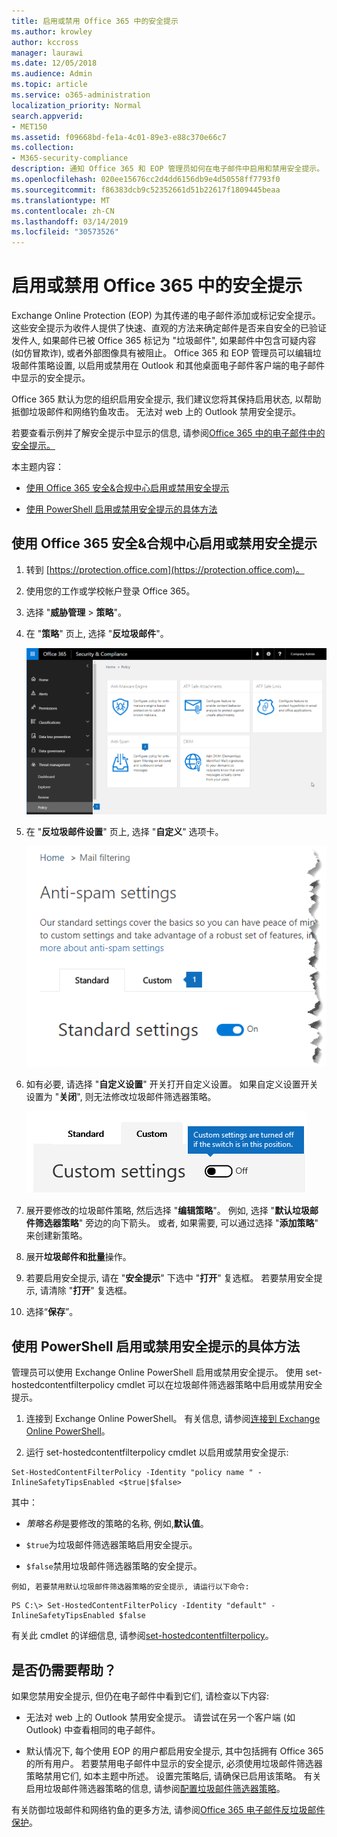 ```yaml
---
title: 启用或禁用 Office 365 中的安全提示
ms.author: krowley
author: kccross
manager: laurawi
ms.date: 12/05/2018
ms.audience: Admin
ms.topic: article
ms.service: o365-administration
localization_priority: Normal
search.appverid:
- MET150
ms.assetid: f09668bd-fe1a-4c01-89e3-e88c370e66c7
ms.collection:
- M365-security-compliance
description: 通知 Office 365 和 EOP 管理员如何在电子邮件中启用和禁用安全提示。
ms.openlocfilehash: 020ee15676cc2d4dd6156db9e4d50558ff7793f0
ms.sourcegitcommit: f86383dcb9c52352661d51b22617f1809445beaa
ms.translationtype: MT
ms.contentlocale: zh-CN
ms.lasthandoff: 03/14/2019
ms.locfileid: "30573526"
---
```

# <a name="enable-or-disable-safety-tips-in-office-365"></a>启用或禁用 Office 365 中的安全提示

Exchange Online Protection (EOP) 为其传递的电子邮件添加或标记安全提示。 这些安全提示为收件人提供了快速、直观的方法来确定邮件是否来自安全的已验证发件人, 如果邮件已被 Office 365 标记为 "垃圾邮件", 如果邮件中包含可疑内容 (如仿冒欺诈), 或者外部图像具有被阻止。 Office 365 和 EOP 管理员可以编辑垃圾邮件策略设置, 以启用或禁用在 Outlook 和其他桌面电子邮件客户端的电子邮件中显示的安全提示。 
  
Office 365 默认为您的组织启用安全提示, 我们建议您将其保持启用状态, 以帮助抵御垃圾邮件和网络钓鱼攻击。 无法对 web 上的 Outlook 禁用安全提示。
  
若要查看示例并了解安全提示中显示的信息, 请参阅[Office 365 中的电子邮件中的安全提示。](safety-tips-in-office-365.md)
  
本主题内容：
  
- [使用 Office 365 安全&amp;合规中心启用或禁用安全提示](enable-or-disable-safety-tips.md#SandCCsafetytip)
    
- [使用 PowerShell 启用或禁用安全提示的具体方法](enable-or-disable-safety-tips.md#pshellsafetytip)
    
## <a name="to-enable-or-disable-safety-tips-by-using-the-office-365-security-amp-compliance-center"></a>使用 Office 365 安全&amp;合规中心启用或禁用安全提示
<a name="SandCCsafetytip"> </a>

1. 转到 [https://protection.office.com](https://protection.office.com)。
    
2. 使用您的工作或学校帐户登录 Office 365。
    
3. 选择 "**威胁管理** \> **策略**"。 
    
4. 在 "**策略**" 页上, 选择 "**反垃圾邮件**"。
    
    ![此屏幕截图显示如何获取安全&amp;合规性中心中的 "反垃圾邮件设置" 页。](media/b8eb2ee3-2eb1-4ea2-b138-f6d7fb2e23de.png)
  
5. 在 "**反垃圾邮件设置**" 页上, 选择 "**自定义**" 选项卡。 
    
    ![此屏幕截图显示 "安全&amp;合规中心" 的 "反垃圾邮件设置" 页上的 "自定义" 选项卡的位置。](media/1d688d23-e6f3-4de5-84a7-e8ce31786193.png)
  
6. 如有必要, 请选择 "**自定义设置**" 开关打开自定义设置。 如果自定义设置开关设置为 "**关闭**", 则无法修改垃圾邮件筛选器策略。
    
    ![此屏幕截图显示自定义反垃圾邮件筛选器策略设置处于关闭状态。](media/94f900ad-b556-4a31-a3ac-acfcd72e71b8.png)
  
7. 展开要修改的垃圾邮件策略, 然后选择 "**编辑策略**"。 例如, 选择 "**默认垃圾邮件筛选器策略**" 旁边的向下箭头。 或者, 如果需要, 可以通过选择 "**添加策略**" 来创建新策略。
    
8. 展开**垃圾邮件和批量**操作。 
    
9. 若要启用安全提示, 请在 "**安全提示**" 下选中 "**打开**" 复选框。 若要禁用安全提示, 请清除 "**打开**" 复选框。 
    
10. 选择“**保存**”。
    
## <a name="to-enable-or-disable-safety-tips-by-using-powershell"></a>使用 PowerShell 启用或禁用安全提示的具体方法
<a name="pshellsafetytip"> </a>

管理员可以使用 Exchange Online PowerShell 启用或禁用安全提示。 使用 set-hostedcontentfilterpolicy cmdlet 可以在垃圾邮件筛选器策略中启用或禁用安全提示。
  
1. 连接到 Exchange Online PowerShell。 有关信息, 请参阅[连接到 Exchange Online PowerShell](http://go.microsoft.com/fwlink/p/?LinkId=396554)。
    
2. 运行 set-hostedcontentfilterpolicy cmdlet 以启用或禁用安全提示:
    
  ```
  Set-HostedContentFilterPolicy -Identity "policy name " -InlineSafetyTipsEnabled <$true|$false>
  ```

其中：
    
  -  *策略名称*是要修改的策略的名称, 例如,**默认值**。
    
  -  `$true`为垃圾邮件筛选器策略启用安全提示。 
    
  -  `$false`禁用垃圾邮件筛选器策略的安全提示。 
    
    例如, 若要禁用默认垃圾邮件筛选器策略的安全提示, 请运行以下命令:
    
  ```
  PS C:\> Set-HostedContentFilterPolicy -Identity "default" -InlineSafetyTipsEnabled $false
  ```

有关此 cmdlet 的详细信息, 请参阅[set-hostedcontentfilterpolicy](https://technet.microsoft.com/library/jj200781.aspx)。
    
## <a name="still-need-help"></a>是否仍需要帮助？
<a name="pshellsafetytip"> </a>

如果您禁用安全提示, 但仍在电子邮件中看到它们, 请检查以下内容:
  
- 无法对 web 上的 Outlook 禁用安全提示。 请尝试在另一个客户端 (如 Outlook) 中查看相同的电子邮件。
    
- 默认情况下, 每个使用 EOP 的用户都启用安全提示, 其中包括拥有 Office 365 的所有用户。 若要禁用电子邮件中显示的安全提示, 必须使用垃圾邮件筛选器策略禁用它们, 如本主题中所述。 设置完策略后, 请确保已启用该策略。 有关启用垃圾邮件筛选器策略的信息, 请参阅[配置垃圾邮件筛选器策略](https://technet.microsoft.com/library/jj200684.aspx)。
    
有关防御垃圾邮件和网络钓鱼的更多方法, 请参阅[Office 365 电子邮件反垃圾邮件保护](anti-spam-protection.md)。
  

